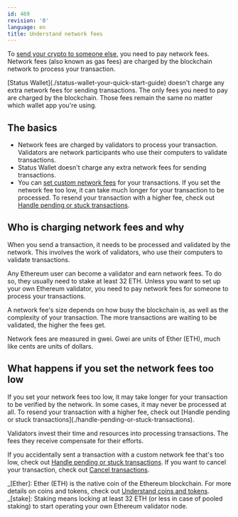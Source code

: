 ```yaml
---
id: 469
revision: '0'
language: en
title: Understand network fees
---
```


To [send your crypto to someone else](./send-crypto), you need to pay network fees. Network fees (also known as gas fees) are charged by the blockchain network to process your transaction.

<Admonition type="info">
[Status Wallet](./status-wallet-your-quick-start-guide) doesn't charge any extra network fees for sending transactions. The only fees you need to pay are charged by the blockchain. Those fees remain the same no matter which wallet app you're using.
</Admonition>

## The basics

- Network fees are charged by validators to process your transaction. Validators are network participants who use their computers to validate transactions.
- Status Wallet doesn't charge any extra network fees for sending transactions.
- You can [set custom network fees](./set-custom-network-fees) for your transactions. If you set the network fee too low, it can take much longer for your transaction to be processed. To resend your transaction with a higher fee, check out [Handle pending or stuck transactions](./handle-pending-or-stuck-transactions).

## Who is charging network fees and why

When you send a transaction, it needs to be processed and validated by the network. This involves the work of validators, who use their computers to validate transactions.

Any Ethereum user can become a validator and earn network fees. To do so, they usually need to stake at least 32 ETH. Unless you want to set up your own Ethereum validator, you need to pay network fees for someone to process your transactions.

A network fee's size depends on how busy the blockchain is, as well as the complexity of your transaction. The more transactions are waiting to be validated, the higher the fees get.

Network fees are measured in gwei. Gwei are units of Ether (ETH), much like cents are units of dollars.

## What happens if you set the network fees too low

<Admonition type="info">
If you set your network fees too low, it may take longer for your transaction to be verified by the network. In some cases, it may never be processed at all. To resend your transaction with a higher fee, check out [Handle pending or stuck transactions](./handle-pending-or-stuck-transactions).
</Admonition>

Validators invest their time and resources into processing transactions. The fees they receive compensate for their efforts.

If you accidentally sent a transaction with a custom network fee that's too low, check out [Handle pending or stuck transactions](./handle-pending-or-stuck-transactions). If you want to cancel your transaction, check out [Cancel transactions](./cancel-transactions).

_[Ether]: Ether (ETH) is the native coin of the Ethereum blockchain. For more details on coins and tokens, check out [Understand coins and tokens](./understand-coins-and-tokens).
_[stake]: Staking means locking at least 32 ETH (or less in case of pooled staking) to start operating your own Ethereum validator node.
